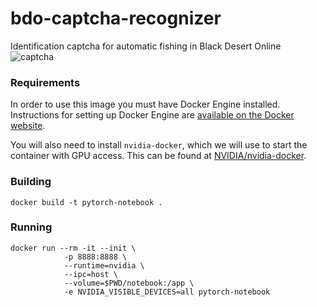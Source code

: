 # bdo-captcha-recognizer

Identification captcha for automatic fishing in Black Desert Online
![captcha](https://i.ytimg.com/vi/vZT6cC_U2hI/hqdefault.jpg)

### Requirements
In order to use this image you must have Docker Engine installed. Instructions
for setting up Docker Engine are
[available on the Docker website](https://docs.docker.com/engine/installation/).

You will also need to install `nvidia-docker`, which we will use to start the
container with GPU access. This can be found at
[NVIDIA/nvidia-docker](https://github.com/NVIDIA/nvidia-docker).

### Building

```
docker build -t pytorch-notebook .
```

### Running

```
docker run --rm -it --init \
            -p 8888:8888 \ 
            --runtime=nvidia \ 
            --ipc=host \
            --volume=$PWD/notebook:/app \
            -e NVIDIA_VISIBLE_DEVICES=all pytorch-notebook
            
```
